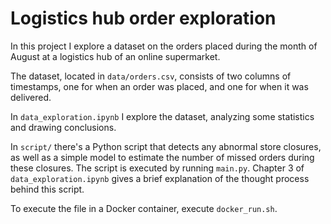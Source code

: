 # Logistics hub order exploration

In this project I explore a dataset on the orders placed during the month of August at a logistics hub of an online supermarket. 

The dataset, located in `data/orders.csv`, consists of two columns of timestamps, one for when an order was placed, and one for when it was delivered.

In `data_exploration.ipynb` I explore the dataset, analyzing some statistics and drawing conclusions. 

In `script/` there's a Python script that detects any abnormal store closures, as well as a simple model to estimate the number of missed orders during these closures. The script is executed by running `main.py`. Chapter 3 of `data_exploration.ipynb` gives a brief explanation of the thought process behind this script. 

To execute the file in a Docker container, execute `docker_run.sh`.
